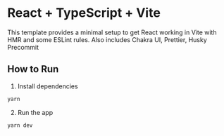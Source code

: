 # React + TypeScript + Vite

This template provides a minimal setup to get React working in Vite with HMR and some ESLint rules. Also includes Chakra UI, Prettier, Husky Precommit

## How to Run
1. Install dependencies
```bash
yarn
```

2. Run the app
```bash
yarn dev
```
